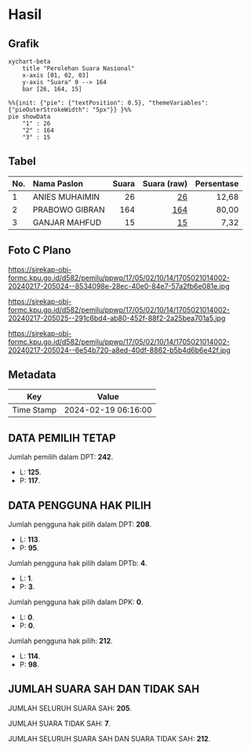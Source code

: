 # Hasil

## Grafik

```mermaid
xychart-beta
    title "Perolehan Suara Nasional"
    x-axis [01, 02, 03]
    y-axis "Suara" 0 --> 164
    bar [26, 164, 15]
```

```mermaid
%%{init: {"pie": {"textPosition": 0.5}, "themeVariables": {"pieOuterStrokeWidth": "5px"}} }%%
pie showData
    "1" : 26
    "2" : 164
    "3" : 15
```

## Tabel

| No. | Nama Paslon    | Suara | Suara (raw) | Persentase |
|:--- |:-------------- | -----:| -----------:| ----------:|
| 1   | ANIES MUHAIMIN | 26    | [26][p-1]   | 12,68      |
| 2   | PRABOWO GIBRAN | 164   | [164][p-2]  | 80,00      |
| 3   | GANJAR MAHFUD  | 15    | [15][p-3]   | 7,32       |


[p-1]: https://github.com/gigit-pemilu/pemilu-2024/blob/main/pilpres/hitung-suara/sub/17-bengkulu/sub/05-seluma/sub/02-seluma/sub/1014-talang-dantuk/sub/002-tps/sub/paslon-1.txt
[p-2]: https://github.com/gigit-pemilu/pemilu-2024/blob/main/pilpres/hitung-suara/sub/17-bengkulu/sub/05-seluma/sub/02-seluma/sub/1014-talang-dantuk/sub/002-tps/sub/paslon-2.txt
[p-3]: https://github.com/gigit-pemilu/pemilu-2024/blob/main/pilpres/hitung-suara/sub/17-bengkulu/sub/05-seluma/sub/02-seluma/sub/1014-talang-dantuk/sub/002-tps/sub/paslon-3.txt

## Foto C Plano

https://sirekap-obj-formc.kpu.go.id/d582/pemilu/ppwp/17/05/02/10/14/1705021014002-20240217-205024--8534098e-28ec-40e0-84e7-57a2fb6e081e.jpg

https://sirekap-obj-formc.kpu.go.id/d582/pemilu/ppwp/17/05/02/10/14/1705021014002-20240217-205025--291c6bd4-ab80-452f-88f2-2a25bea701a5.jpg

https://sirekap-obj-formc.kpu.go.id/d582/pemilu/ppwp/17/05/02/10/14/1705021014002-20240217-205024--6e54b720-a8ed-40df-8862-b5b4d6b6e42f.jpg


## Metadata

| Key        | Value               |
| ---------- | ------------------- |
| Time Stamp | 2024-02-19 06:16:00 |


## DATA PEMILIH TETAP

Jumlah pemilih dalam DPT: **242**.
 * L: **125**.
 * P: **117**.

## DATA PENGGUNA HAK PILIH

Jumlah pengguna hak pilih dalam DPT: **208**.
 * L: **113**.
 * P: **95**.

Jumlah pengguna hak pilih dalam DPTb: **4**.
 * L: **1**.
 * P: **3**.

Jumlah pengguna hak pilih dalam DPK: **0**.
 * L: **0**.
 * P: **0**.

Jumlah pengguna hak pilih: **212**.
 * L: **114**.
 * P: **98**.

## JUMLAH SUARA SAH DAN TIDAK SAH

JUMLAH SELURUH SUARA SAH: **205**.

JUMLAH SUARA TIDAK SAH: **7**.

JUMLAH SELURUH SUARA SAH DAN SUARA TIDAK SAH: **212**.


